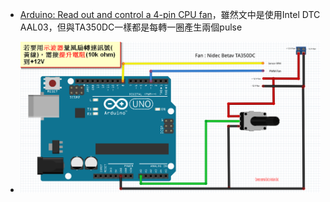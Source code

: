 * [Arduino: Read out and control a 4-pin CPU fan](http://www.beefrankly.org/blog/2011/12/21/read-out-4-pin-cpu-fan-speed/)，雖然文中是使用Intel DTC AAL03，但與TA350DC一樣都是每轉一圈產生兩個pulse

* ![alt text](https://raw.githubusercontent.com/JiaMauJian/iot-test/master/DC-Brushless-TA350DC/TA350DC.png)

